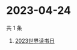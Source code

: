 # 2023-04-24

共 1 条

<!-- BEGIN -->
<!-- 最后更新时间 Mon Apr 24 2023 01:05:44 GMT+0800 (China Standard Time) -->

1. [2023世界读书日](https://www.zhihu.com/search?q=2023%E4%B8%96%E7%95%8C%E8%AF%BB%E4%B9%A6%E6%97%A5)

<!-- END -->
